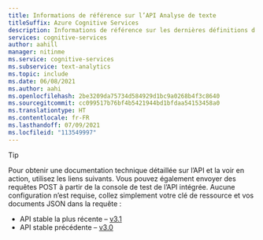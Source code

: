 ```yaml
---
title: Informations de référence sur l’API Analyse de texte
titleSuffix: Azure Cognitive Services
description: Informations de référence sur les dernières définitions d’API stables et en préversion
services: cognitive-services
author: aahill
manager: nitinme
ms.service: cognitive-services
ms.subservice: text-analytics
ms.topic: include
ms.date: 06/08/2021
ms.author: aahi
ms.openlocfilehash: 2be3209da75734d584929d1bc9a0268b4f3c8640
ms.sourcegitcommit: cc099517b76bf4b5421944bd1bfdaa54153458a0
ms.translationtype: HT
ms.contentlocale: fr-FR
ms.lasthandoff: 07/09/2021
ms.locfileid: "113549997"
---
```

> [!Tip]
> Pour obtenir une documentation technique détaillée sur l’API et la voir en action, utilisez les liens suivants. Vous pouvez également envoyer des requêtes POST à partir de la console de test de l’API intégrée. Aucune configuration n’est requise, collez simplement votre clé de ressource et vos documents JSON dans la requête :
> - API stable la plus récente – [v3.1](https://westcentralus.dev.cognitive.microsoft.com/docs/services/TextAnalytics-v3-1)
> - API stable précédente – [v3.0](https://westcentralus.dev.cognitive.microsoft.com/docs/services/TextAnalytics-v3-0)

